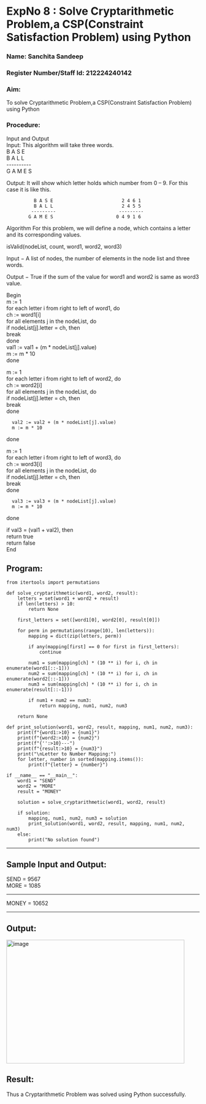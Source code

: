 <h1>ExpNo 8 : Solve Cryptarithmetic Problem,a CSP(Constraint Satisfaction Problem) using Python</h1> 
<h3>Name: Sanchita Sandeep   </h3>
<h3>Register Number/Staff Id: 212224240142  </h3>
<H3>Aim:</H3>
<p>
    To solve Cryptarithmetic Problem,a CSP(Constraint Satisfaction Problem) using Python
</p>
<h3>Procedure:</h3>
Input and Output
<br>Input:
This algorithm will take three words.
<br> B A S E<br>
    B A L L<br>
           ----------<br>
           G A M E S<br>

Output:
It will show which letter holds which number from 0 – 9.
For this case it is like this.

              B A S E                         2 4 6 1
              B A L L                         2 4 5 5
             ---------                       ---------
            G A M E S                       0 4 9 1 6
Algorithm
For this problem, we will define a node, which contains a letter and its corresponding values.<br>

isValid(nodeList, count, word1, word2, word3)<br>

Input − A list of nodes, the number of elements in the node list and three words.<br>

Output − True if the sum of the value for word1 and word2 is same as word3 value.<br>

Begin<br>
   m := 1<br>
   for each letter i from right to left of word1, do<br>
      ch := word1[i]<br>
      for all elements j in the nodeList, do<br>
         if nodeList[j].letter = ch, then<br>
            break<br>
      done<br>
      val1 := val1 + (m * nodeList[j].value)<br>
      m := m * 10<br>
   done<br>

   m := 1<br>
   for each letter i from right to left of word2, do<br>
      ch := word2[i]<br>
      for all elements j in the nodeList, do<br>
         if nodeList[j].letter = ch, then<br>
            break<br>
      done<br>

      val2 := val2 + (m * nodeList[j].value)
      m := m * 10
   done<br>

   m := 1<br>
   for each letter i from right to left of word3, do<br>
      ch := word3[i]<br>
      for all elements j in the nodeList, do<br>
         if nodeList[j].letter = ch, then<br>
            break<br>
      done<br>

      val3 := val3 + (m * nodeList[j].value)
      m := m * 10
   done<br>

   if val3 = (val1 + val2), then<br>
      return true<br>
   return false<br>
End<br>

## Program:
```
from itertools import permutations

def solve_cryptarithmetic(word1, word2, result):
    letters = set(word1 + word2 + result)
    if len(letters) > 10:
        return None
    
    first_letters = set([word1[0], word2[0], result[0]])
    
    for perm in permutations(range(10), len(letters)):
        mapping = dict(zip(letters, perm))
        
        if any(mapping[first] == 0 for first in first_letters):
            continue
            
        num1 = sum(mapping[ch] * (10 ** i) for i, ch in enumerate(word1[::-1]))
        num2 = sum(mapping[ch] * (10 ** i) for i, ch in enumerate(word2[::-1]))
        num3 = sum(mapping[ch] * (10 ** i) for i, ch in enumerate(result[::-1]))
        
        if num1 + num2 == num3:
            return mapping, num1, num2, num3
    
    return None

def print_solution(word1, word2, result, mapping, num1, num2, num3):
    print(f"{word1:>10} = {num1}")
    print(f"{word2:>10} = {num2}")
    print(f"{'':>10}---")
    print(f"{result:>10} = {num3}")
    print("\nLetter to Number Mapping:")
    for letter, number in sorted(mapping.items()):
        print(f"{letter} = {number}")

if __name__ == "__main__":
    word1 = "SEND"
    word2 = "MORE"
    result = "MONEY"
    
    solution = solve_cryptarithmetic(word1, word2, result)
    
    if solution:
        mapping, num1, num2, num3 = solution
        print_solution(word1, word2, result, mapping, num1, num2, num3)
    else:
        print("No solution found")
```
<hr>
<h2>Sample Input and Output:</h2>
SEND = 9567<br>
MORE = 1085<br>
<hr>
MONEY = 10652<br>
<hr>

## Output:

<img width="464" height="323" alt="image" src="https://github.com/user-attachments/assets/f6718b79-fed9-45aa-bb0a-1ede5b6b3825" />

<h2>Result:</h2>
<p> Thus a Cryptarithmetic Problem was solved using Python successfully.</p>
